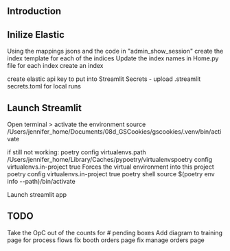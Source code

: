 ## Introduction

## Inilize Elastic
Using the mappings jsons and the code in "admin_show_session" create the index template for each of the indices
Update the index names in Home.py file
for each index create an index

create elastic api key to put into Streamlit Secrets - upload .streamlit secrets.toml for local runs

## Launch Streamlit
Open terminal > 
activate the environment
source /Users/jennifer_home/Documents/08d_GSCookies/gscookies/.venv/bin/activate

if still not working:
poetry config virtualenvs.path
/Users/jennifer_home/Library/Caches/pypoetry/virtualenvspoetry config virtualenvs.in-project true
Forces the virtual environment into this project
poetry config virtualenvs.in-project true
poetry shell
source $(poetry env info --path)/bin/activate

Launch streamlit app

## TODO
Take the OpC out of the counts for # pending boxes
Add diagram to training page for process flows
fix booth orders page
fix manage orders page

